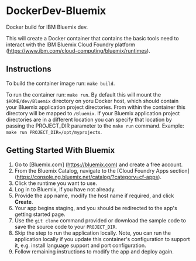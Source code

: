 # DockerDev-Bluemix
Docker build for IBM Bluemix dev.

This will create a Docker container that contains the basic tools need to interact with the IBM Bluemix Cloud Foundry platform (https://www.ibm.com/cloud-computing/bluemix/runtimes).

## Instructions

To build the container image run: `make build`.

To run the container run: `make run`. By default this will mount the `$HOME/dev/Bluemix` directory on yoru Docker host, which should contain your Bluemix application project directories. From within the container this directory will be mapped to `/Bluemix`. If your Bluemix application project directories are in a different location you can specify that location by passing the PROJECT_DIR parameter to the `make run` command. Example: `make run PROJECT_DIR=/opt/myprojects`.  

## Getting Started With Bluemix

1. Go to [Bluemix.com] (https://bluemix.com) and create a free account.
2. From the Bluemix Catalog, navigate to the [Cloud Foundry Apps section] (https://console.ng.bluemix.net/catalog/?category=cf-apps).
3. Click the runtime you want to use.
4. Log in to Bluemix, if you have not already.
5. Provide the app name, modify the host name if required, and click __Create__.
6. Your app begins staging, and you should be redirected to the app's getting started page.
7. Use the `git clone` command provided or download the sample code to save the source code to your `PROJECT_DIR`.
8. Skip the step to run the application locally. Note, you can run the application locally if you update this container's configuration to support it, e.g. install language support and port configuration.
9. Follow remaining instructions to modify the app and deploy again.
